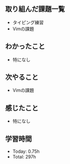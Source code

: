 ## 取り組んだ課題一覧
- タイピング練習
- Vimの課題
## わかったこと
- 特になし
## 次やること
- Vimの課題
## 感じたこと
- 特になし
## 学習時間
- Today: 0.75h
- Total: 297h
